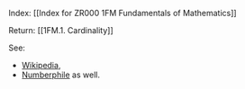 Index: [[Index for ZR000 1FM Fundamentals of Mathematics]]

Return: [[1FM.1. Cardinality]]

See:
* [Wikipedia](https://en.wikipedia.org/wiki/Cantor%27s_diagonal_argument),
* [Numberphile](https://www.youtube.com/watch?v=elvOZm0d4H0) as well.